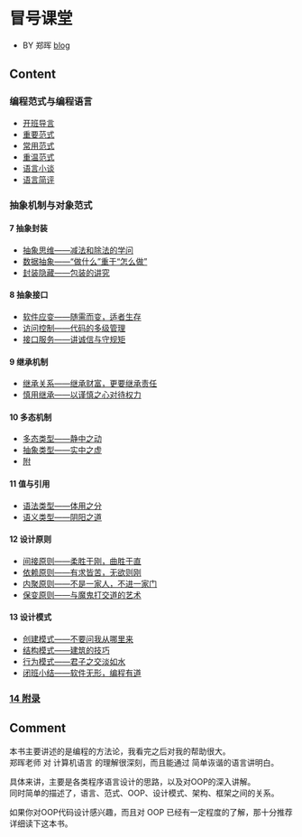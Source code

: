 #  冒号课堂  

* BY 郑晖 [blog](https://www.cnblogs.com/xyz98/archive/2009/03/20/1417919.html)  

## Content

### 编程范式与编程语言  

* [开班导言](chapter/1-introduction.md) 
* [重要范式](chapter/2_important-paradigms.md)  
* [常用范式](chapter/3_commonly-use-paradigms.md)  
* [重温范式](chapter/4_review_paradigms.md)  
* [语言小谈](chapter/5_language_chit-chat.md)   
* [语言简评](chapter/6_language-comment.md)   

### 抽象机制与对象范式

#### 7 抽象封装
* [抽象思维——减法和除法的学问](chapter/7.1_abstract.md)  
* [数据抽象——“做什么”重于“怎么做”](chapter/7.2_abstract-what-to-do.md)  
* [封装隐藏——包装的讲究](chapter/7.3)  

#### 8 抽象接口  
* [软件应变——随需而变，适者生存](chapter/8.1_software-change.md)  
* [访问控制——代码的多级管理](chapter/8.2_acl.md)  
* [接口服务——讲诚信与守规矩](chapter/8.3_interface-service.md)  

#### 9 继承机制
* [继承关系——继承财富，更要继承责任](chapter/9.1_inherit.md)  
* [慎用继承——以谨慎之心对待权力](chapter/9.2_inherit.md)  

#### 10 多态机制  
* [多态类型——静中之动](chapter/10.1_polymorphism_type.md)  
* [抽象类型——实中之虚](chapter/10.2_abstract_type.md)  
* [附](chapter/10_Attach.md)  

#### 11 值与引用 
* [语法类型——体用之分](chapter/11.1_value_and_refer_grammar-type.md)  
* [语义类型——阴阳之道](chapter/11.2_value_and_refer_semantic-type.md)  

#### 12 设计原则   
* [间接原则——柔胜于刚，曲胜于直](chapter/12.1_design_principle-indirect.md)  
* [依赖原则——有求皆苦，无欲则刚](chapter/12.2_design_principle-dependency.md)  
* [内聚原则——不是一家人，不进一家门](chapter/12.3_design_principle-cohesion.md)  
* [保变原则——与魔鬼打交道的艺术](chapter/12.4_design_principle-cover_change.md)  

#### 13 设计模式 
* [创建模式——不要问我从哪里来](chapter/13.1_design_pattern-create.md)  
* [结构模式——建筑的技巧](chapter/13.2_design_pattern-structure.md)  
* [行为模式——君子之交淡如水](chapter/13.3_design_pattern-behavior.md)  
* [闭班小结——软件无形，编程有道](chapter/13.4_calass_end.md)  

### [14 附录](chapter/14_appendix.md)  

## Comment

本书主要讲述的是编程的方法论，我看完之后对我的帮助很大。  
郑晖老师 对 计算机语言 的理解很深刻，而且能通过 简单诙谐的语言讲明白。  

具体来讲，主要是各类程序语言设计的思路，以及对OOP的深入讲解。  
同时简单的描述了，语言、范式、OOP、设计模式、架构、框架之间的关系。  

如果你对OOP代码设计感兴趣，而且对 OOP 已经有一定程度的了解，那十分推荐详细读下这本书。  
